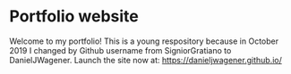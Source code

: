 # Portfolio website
Welcome to my portfolio! This is a young respository because in October 2019 I changed by Github username from SigniorGratiano to DanielJWagener. Launch the site now at: https://danieljwagener.github.io/

